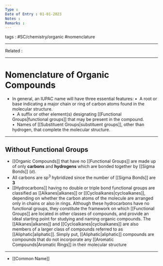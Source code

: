 ```yaml
---
Type : 
Date of Entry : 01-01-2023
Notes : 
Remarks :  
---
```

 tags :  #SC/chemistry/organic #nomenclature
 
---
Related :  

---
# Nomenclature of Organic Compounds
- In general, an IUPAC name will have three essential features:
	•  A root or base indicating a major chain or ring of carbon atoms found in the molecular structure.  
	•  A suffix or other element(s) designating [[Functional Groups|functional groups]] that may be present in the compound.  
	•  Names of [[Substituent Groups|substituent groups]], other than hydrogen, that complete the molecular structure.
---
## Without Functional Groups 
- [[Organic Compounds]] that have no [[Functional Groups]]  are made up of only **carbons** and **hydrogens** which are bonded together by [[Sigma Bonds]] ($\sigma$).
- All carbons are sp$^3$ hybridized since the number of [[Sigma Bonds]] are **3**
- [[Hydrocarbons]] having no double or triple bond functional groups are classified as [[Alkanes|alkanes]] or [[Cycloalkanes|cycloalkanes]], depending on whether the carbon atoms of the molecule are arranged only in chains or also in rings. Although these hydrocarbons have no functional groups, they constitute the framework on which [[Functional Groups]] are located in other classes of compounds, and provide an ideal starting point for studying and naming organic compounds. The [[Alkanes|alkanes]] and [[Cycloalkanes|cycloalkanes]] are also members of a larger class of compounds referred to as [[Aliphatic|aliphatic]]. Simply put, [[Aliphatic|aliphatic]] compounds are compounds that do not incorporate any [[Aromatic Compounds|Aromatic Rings]] in their molecular structure
- ---
- [[Common Name]]